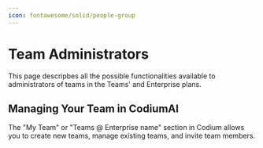 ```yaml
---
icon: fontawesome/solid/people-group
---
```

# Team Administrators
This page descripbes all the possible functionalities available to administrators of teams in the Teams' and Enterprise plans.

## Managing Your Team in CodiumAI

The "My Team" or "Teams @ Enterprise name" section in Codium allows you to create new teams, manage existing
teams, and invite team members.